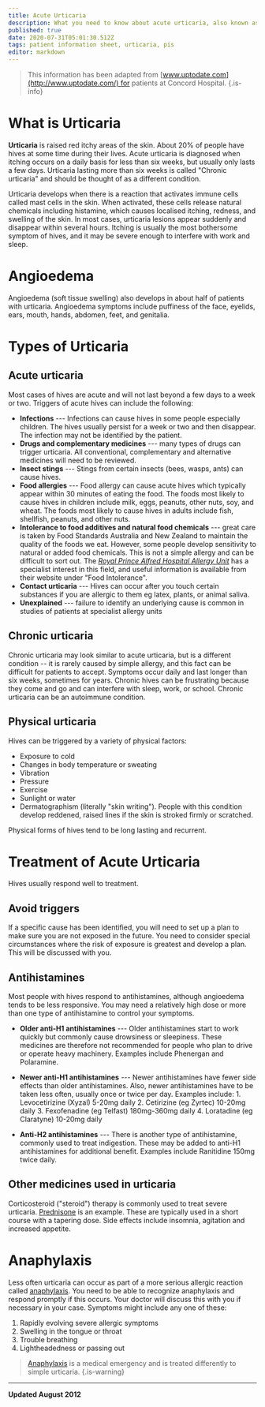 ```yaml
---
title: Acute Urticaria
description: What you need to know about acute urticaria, also known as hives
published: true
date: 2020-07-31T05:01:30.512Z
tags: patient information sheet, urticaria, pis
editor: markdown
---
```


> This information has been adapted from [www.uptodate.com](http://www.uptodate.com/) for patients at Concord Hospital.
{.is-info}

# What is Urticaria

**Urticaria** is raised red itchy areas of the skin. About 20% of people have hives at some time during their lives. Acute urticaria is diagnosed when itching occurs on a daily basis for less than six weeks, but usually only lasts a few days. Urticaria lasting more than six weeks is called "Chronic urticaria" and should be thought of as a different condition.

Urticaria develops when there is a reaction that activates immune cells called mast cells in the skin. When activated, these cells release natural chemicals including histamine, which causes localised itching, redness, and swelling of the skin. In most cases, urticaria lesions appear suddenly and disappear within several hours. Itching is usually the most bothersome symptom of hives, and it may be severe enough to interfere with work and sleep.

# Angioedema 

Angioedema (soft tissue swelling) also develops in about half of patients with urticaria. Angioedema symptoms include puffiness of the face, eyelids, ears, mouth, hands, abdomen, feet, and genitalia.

# Types of Urticaria

## Acute urticaria 

Most cases of hives are acute and will not last beyond a few days to a week or two. Triggers of acute hives can include the following:

-   **Infections** --- Infections can cause hives in some people especially children. The hives usually persist for a week or two and then disappear. The infection may not be identified by the patient.
-   **Drugs and complementary medicines** --- many types of drugs can trigger urticaria. All conventional, complementary and alternative medicines will need to be reviewed.
-   **Insect stings** --- Stings from certain insects (bees, wasps, ants) can cause hives.
-   **Food allergies** --- Food allergy can cause acute hives which typically appear within 30 minutes of eating the food. The foods most likely to cause hives in children include milk, eggs, peanuts, other nuts, soy, and wheat. The foods most likely to cause hives in adults include fish, shellfish, peanuts, and other nuts.
-   **Intolerance to food additives and natural food chemicals** --- great care is taken by Food Standards Australia and New Zealand to maintain the quality of the foods we eat. However, some people develop sensitivity to natural or added food chemicals. This is not a simple allergy and can be difficult to sort out. The [*Royal Prince Alfred Hospital Allergy Unit*](https://www.slhd.nsw.gov.au/rpa/allergy/) has a specialist interest in this field, and useful information is available from their website under "Food Intolerance".
-   **Contact urticaria** --- Hives can occur after you touch certain substances if you are allergic to them eg latex, plants, or animal saliva.
-   **Unexplained** --- failure to identify an underlying cause is common in studies of patients at specialist allergy units

## Chronic urticaria 

Chronic urticaria may look similar to acute urticaria, but is a different condition -- it is rarely caused by simple allergy, and this fact can be difficult for patients to accept. Symptoms occur daily and last longer than six weeks, sometimes for years. Chronic hives can be frustrating because they come and go and can interfere with sleep, work, or school. Chronic urticaria can be an autoimmune condition.

## Physical urticaria 

Hives can be triggered by a variety of physical factors:
-   Exposure to cold
-   Changes in body temperature or sweating
-   Vibration
-   Pressure
-   Exercise
-   Sunlight or water
-   Dermatographism (literally "skin writing"). People with this condition develop reddened, raised lines if the skin is stroked firmly or scratched.

Physical forms of hives tend to be long lasting and recurrent.

# Treatment of Acute Urticaria
Hives usually respond well to treatment.

## Avoid triggers 

If a specific cause has been identified, you will need to set up a plan to make sure you are not exposed in the future. You need to consider special circumstances where the risk of exposure is greatest and develop a plan. This will be discussed with you.

## Antihistamines 

Most people with hives respond to antihistamines, although angioedema tends to be less responsive. You may need a relatively high dose or more than one type of antihistamine to control your symptoms.

-   **Older anti-H1 antihistamines** --- Older antihistamines start to work quickly but commonly cause drowsiness or sleepiness. These medicines are therefore not recommended for people who plan to drive or operate heavy machinery. Examples include Phenergan and Polaramine.

-   **Newer anti-H1 antihistamines** --- Newer antihistamines have fewer side effects than older antihistamines. Also, newer antihistamines have to be taken less often, usually once or twice per day. Examples include:
	    1.  Levocetirizine (Xyzal) 5-20mg daily
	    2.  Cetirizine (eg Zyrtec) 10-20mg daily
	    3.  Fexofenadine (eg Telfast) 180mg-360mg daily
	    4.  Loratadine (eg Claratyne) 10-20mg daily

-   **Anti-H2 antihistamines** --- There is another type of antihistamine, commonly used to treat indigestion. These may be added to anti-H1 antihistamines for additional benefit. Examples include Ranitidine 150mg twice daily.

## Other medicines used in urticaria

Corticosteroid ("steroid") therapy is commonly used to treat severe urticaria. [Prednisone](/patient-info/prednisone) is an example. These are typically used in a short course with a tapering dose. Side effects include insomnia, agitation and increased appetite.

# Anaphylaxis

Less often urticaria can occur as part of a more serious allergic reaction called [anaphylaxis](/patient-info/anaphylaxis). You need to be able to recognize anaphylaxis and respond promptly if this occurs. Your doctor will discuss this with you if necessary in your case. Symptoms might include any one of these:

1.  Rapidly evolving severe allergic symptoms
2.  Swelling in the tongue or throat
3.  Trouble breathing
4.  Lightheadedness or passing out

> [Anaphylaxis](/patient-info/anaphylaxis) is a medical emergency and is treated differently to simple urticaria.
{.is-warning}

---
**Updated August 2012**
